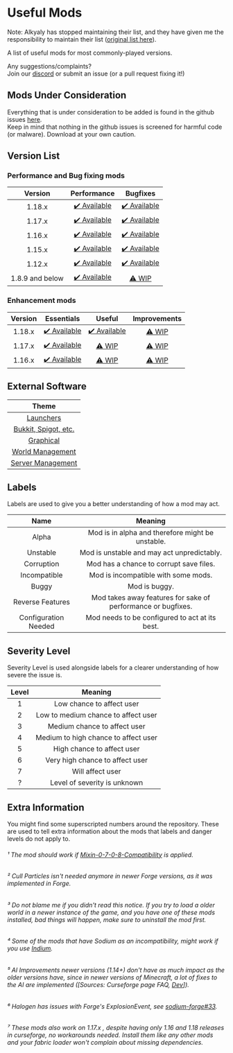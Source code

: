 # Useful Mods
Note: Alkyaly has stopped maintaining their list, and they have given me the responsibility to maintain their list ([original list here](https://gist.github.com/alkyaly/02830c560d15256855bc529e1e232e88)).

A list of useful mods for most commonly-played versions.<br>

Any suggestions/complaints?<br>
Join our [discord](https://discord.gg/8nzHYhVUQS) or submit an issue (or a pull request fixing it!)

## Mods Under Consideration
Everything that is under consideration to be added is found in the github issues [here](https://github.com/NordicGamerFE/usefulmods/issues/).<br>
Keep in mind that nothing in the github issues is screened for harmful code (or malware). Download at your own caution.

## Version List

### Performance and Bug fixing mods
| Version | Performance | Bugfixes |
| :-: | :-: | :-: |
| 1.18.x | [✔️ Available](Performance/Performance118.md) | [✔️ Available](BugFixes/BugFixes118.md)
| 1.17.x | [✔️ Available](Performance/Performance117.md) | [✔️ Available](BugFixes/BugFixes117.md)
| 1.16.x | [✔️ Available](Performance/Performance116.md) | [✔️ Available](BugFixes/BugFixes116.md)
| 1.15.x | [✔️ Available](Performance/Performance115.md) | [✔️ Available](BugFixes/BugFixes115.md)
| 1.12.x | [✔️ Available](Performance/Performance112.md) | [✔️ Available](BugFixes/BugFixes112.md)
| 1.8.9 and below | [✔️ Available](Performance/PerformanceOld.md) | [⚠️ WIP](BugFixes/BugFixesOld.md)

### Enhancement mods
| Version | Essentials | Useful | Improvements |
| :-: | :-: | :-: | :-: |
| 1.18.x | [✔️ Available](Enhancements/Essentials/Essentials118.md) | [✔️ Available](Enhancements/Useful/Useful118.md) | [⚠️ WIP](Enhancements/Improvements/Improvements118.md) |
| 1.17.x | [✔️ Available](Enhancements/Essentials/Essentials117.md) | [⚠️ WIP](Enhancements/Useful/Useful117.md) | [⚠️ WIP](Enhancements/Improvements/Improvements117.md) |
| 1.16.x | [✔️ Available](Enhancements/Essentials/Essentials116.md) | [⚠️ WIP](Enhancements/Useful/Useful116.md) | [⚠️ WIP](Enhancements/Improvements/Improvements116.md) |

## External Software
| Theme |
| :---: |
| [Launchers](Software/SoftwareLaunchers.md) |
| [Bukkit, Spigot, etc.](Software/SoftwareBukkitSpigotETC.md) |
| [Graphical](Software/SoftwareGraphical.md) |
| [World Management](Software/SoftwareWorldManagement.md) |
| [Server Management](Software/SoftwareServerManagement.md) |

## Labels
Labels are used to give you a better understanding of how a mod may act.

| Name | Meaning |
| :--: | :-----: |
| Alpha | Mod is in alpha and therefore might be unstable. |
| Unstable | Mod is unstable and may act unpredictably. |
| Corruption | Mod has a chance to corrupt save files. |
| Incompatible | Mod is incompatible with some mods. |
| Buggy | Mod is buggy. |
| Reverse Features | Mod takes away features for sake of performance or bugfixes. |
| Configuration Needed | Mod needs to be configured to act at its best. |

## Severity Level
Severity Level is used alongside labels for a clearer understanding of how severe the issue is.

| Level | Meaning |
| :---: | :-----: |
| 1 | Low chance to affect user |
| 2 | Low to medium chance to affect user |
| 3 | Medium chance to affect user |
| 4 | Medium to high chance to affect user |
| 5 | High chance to affect user |
| 6 | Very high chance to affect user |
| 7 | Will affect user |
| ? | Level of severity is unknown |

## Extra Information
You might find some superscripted numbers around the repository. These are used to tell extra information about the mods that labels and danger levels do not apply to.
&nbsp;

###### ¹ The mod should work if [Mixin-0-7-0-8-Compatibility](https://www.curseforge.com/minecraft/mc-mods/mixin-0-7-0-8-compatibility) is applied. 
###### ² Cull Particles isn't needed anymore in newer Forge versions, as it was implemented in Forge.
###### ³ Do not blame me if you didn't read this notice. *If you try to load a older world in a newer instance of the game, and you have one of these mods installed, bad things will happen*, make sure to uninstall the mod first.
###### ⁴ Some of the mods that have Sodium as an incompatibility, might work if you use [Indium](https://modrinth.com/mod/indium).
###### ⁵ AI Improvements newer versions (1.14+) don't have as much impact as the older versions have, since in newer versions of Minecraft, a lot of fixes to the AI are implemented ([Sources: Curseforge page FAQ, [Dev](https://media.discordapp.net/attachments/254806806516203520/831525756143534150/unknown.png)]).
###### ⁶ Halogen has issues with Forge's ExplosionEvent, see [sodium-forge#33](https://github.com/spoorn/sodium-forge/issues/33).
###### ⁷ These mods also work on 1.17.x , despite having only 1.16 and 1.18 releases in curseforge, no workarounds needed. Install them like any other mods and your fabric loader won't complain about missing dependencies.
